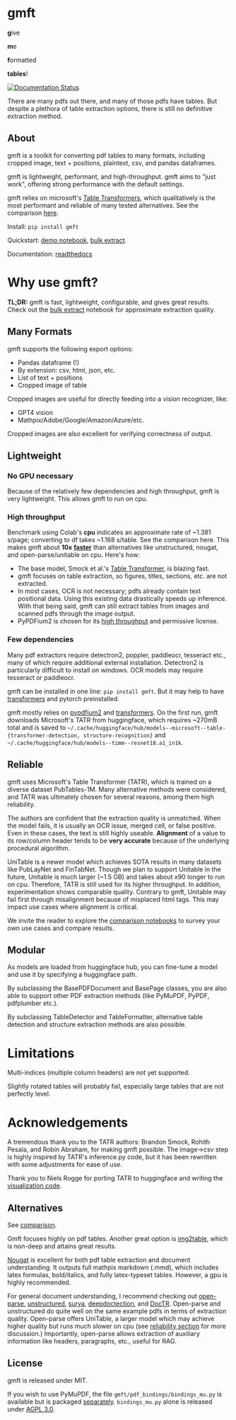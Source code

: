 # gmft
**g**ive

**m**e

**f**ormatted

**tables**!

[![Documentation Status](https://readthedocs.org/projects/gmft/badge/?version=latest)](https://gmft.readthedocs.io/en/latest/?badge=latest)

There are many pdfs out there, and many of those pdfs have tables. But despite a plethora of table extraction options, there is still no definitive extraction method. 

## About

gmft is a toolkit for converting pdf tables to many formats, including cropped image, text + positions, plaintext, csv, and pandas dataframes.

gmft is lightweight, performant, and high-throughput. gmft aims to "just work", offering strong performance with the default settings. 

gmft relies on microsoft's [Table Transformers](https://github.com/microsoft/table-transformer), which qualitatively is the most performant and reliable of many tested alternatives. See the comparison [here](https://docs.google.com/spreadsheets/d/12IhxHZbYF71dPl32PQpF_6pg9e9S8f9W4sTHt-B0KTg).

Install: `pip install gmft`

Quickstart: [demo notebook](https://github.com/conjuncts/gmft/blob/main/notebooks/quickstart.ipynb), [bulk extract](https://github.com/conjuncts/gmft/blob/main/notebooks/bulk_extract.ipynb).

Documentation: [readthedocs](https://gmft.readthedocs.io/en/latest/)

# Why use gmft?

**TL;DR:** gmft is fast, lightweight, configurable, and gives great results. Check out the [bulk extract](https://github.com/conjuncts/gmft/blob/main/notebooks/bulk_extract.ipynb) notebook for approximate extraction quality. 

## Many Formats

gmft supports the following export options:
- Pandas dataframe (!)
- By extension: csv, html, json, etc. 
- List of text + positions
- Cropped image of table

Cropped images are useful for directly feeding into a vision recognizer, like: 
- GPT4 vision
- Mathpix/Adobe/Google/Amazon/Azure/etc.

Cropped images are also excellent for verifying correctness of output.

## Lightweight

### No GPU necessary

Because of the relatively few dependencies and high throughput, gmft is very lightweight. This allows gmft to run on cpu. 

### High throughput

Benchmark using Colab's **cpu** indicates an approximate rate of ~1.381 s/page; converting to df takes ~1.168 s/table. See the comparison here. This makes gmft about **10x** [**faster**](https://docs.google.com/spreadsheets/d/12IhxHZbYF71dPl32PQpF_6pg9e9S8f9W4sTHt-B0KTg) than alternatives like unstructured, nougat, and open-parse/unitable on cpu. Here's how: 

- The base model, Smock et al.'s [Table Transformer](https://arxiv.org/abs/2110.00061), is blazing fast.
- gmft focuses on table extraction, so figures, titles, sections, etc. are not extracted. 
- In most cases, OCR is not necessary; pdfs already contain text positional data. Using this existing data drastically speeds up inference. With that being said, gmft can still extract tables from images and scanned pdfs through the image output. 
- PyPDFium2 is chosen for its [high throughput](https://github.com/py-pdf/benchmarks) and permissive license.



### Few dependencies

Many pdf extractors require detectron2, poppler, paddleocr, tesseract etc., many of which require additional external installation. Detectron2 is particularly difficult to install on windows. OCR models may require tesseract or paddleocr.

gmft can be installed in one line: `pip install gmft`. But it may help to have [transformers](https://pypi.org/project/transformers/) and pytorch preinstalled.

gmft mostly relies on [pypdfium2](https://github.com/pypdfium2-team/pypdfium2) and [transformers](https://github.com/huggingface/transformers). On the first run, gmft downloads Microsoft's TATR from huggingface, which requires ~270mB total and is saved to `~/.cache/huggingface/hub/models--microsoft--table-{transformer-detection, structure-recognition}` and `~/.cache/huggingface/hub/models--timm--resnet18.a1_in1k`.


## Reliable

gmft uses Microsoft's Table Transformer (TATR), which is trained on a diverse dataset PubTables-1M. Many alternative methods were considered, and TATR was ultimately chosen for several reasons, among them high reliability. 

The authors are confident that the extraction quality is unmatched. When the model fails, it is usually an OCR issue, merged cell, or false positive. Even in these cases, the text is still highly useable. **Alignment** of a value to its row/column header tends to be **very accurate** because of the underlying procedural algorithm.

UniTable is a newer model which achieves SOTA results in many datasets like PubLayNet and FinTabNet. Though we plan to support Unitable in the future, Unitable is much larger (~1.5 GB) and takes about x90 longer to run on cpu. Therefore, TATR is still used for its higher throughput. In addition, experimentation shows comparable quality. Contrary to gmft, Unitable may fail first through misalignment because of misplaced html tags. This may impact use cases where alignment is critical.

We invite the reader to explore the [comparison notebooks](https://drive.google.com/drive/u/0/folders/114bWRj5H4aE-BA5UKH9S5ol8LC6vhqfR) to survey your own use cases and compare results.

## Modular
As models are loaded from huggingface hub, you can fine-tune a model and use it by specifying a huggingface path.

By subclassing the BasePDFDocument and BasePage classes, you are also able to support other PDF extraction methods (like PyMuPDF, PyPDF, pdfplumber etc.). 

By subclassing TableDetector and TableFormatter, alternative table detection and structure extraction methods are also possible.

# Limitations

Multi-indices (multiple column headers) are not yet supported.

Slightly rotated tables will probably fail, especially large tables that are not perfectly level.

# Acknowledgements

A tremendous thank you to the TATR authors: Brandon Smock, Rohith Pesala, and Robin Abraham, for making gmft possible. The image->csv step is highly inspired by TATR's inference.py code, but it has been rewritten with some adjustments for ease of use.

Thank you to Niels Rogge for porting TATR to huggingface and writing the [visualization code](https://github.com/NielsRogge/Transformers-Tutorials/blob/master/Table%20Transformer/Using_Table_Transformer_for_table_detection_and_table_structure_recognition.ipynb).

## Alternatives

See [comparison](https://docs.google.com/spreadsheets/d/12IhxHZbYF71dPl32PQpF_6pg9e9S8f9W4sTHt-B0KTg).

Gmft focuses highly on pdf tables. Another great option is [img2table](https://github.com/xavctn/img2table), which is non-deep and attains great results.

[Nougat](https://github.com/facebookresearch/nougat) is excellent for both pdf table extraction and document understanding. It outputs full mathpix markdown (.mmd), which includes latex formulas, bold/italics, and fully latex-typeset tables. However, a gpu is highly recommended.

For general document understanding, I recommend checking out [open-parse](https://github.com/Filimoa/open-parse), [unstructured](https://github.com/Unstructured-IO/unstructured), [surya](https://github.com/VikParuchuri/surya), [deepdoctection](https://github.com/deepdoctection/deepdoctection), and [DocTR](https://github.com/mindee/doctr). Open-parse and unstructured do quite well on the same example pdfs in terms of extraction quality. Open-parse offers UniTable, a larger model which may achieve higher quality but runs much slower on cpu (see [reliability section](#Reliable) for more discussion.) Importantly, open-parse allows extraction of auxiliary information like headers, paragraphs, etc., useful for RAG.

## License

gmft is released under MIT. 

If you wish to use PyMuPDF, the file `gmft/pdf_bindings/bindings_mu.py` is available but is packaged [separately](https://gist.github.com/conjuncts/5a44784d6849c6966e57206da14d757d). `bindings_mu.py` alone is released under [AGPL 3.0](https://www.gnu.org/licenses/agpl-3.0.en.html).
